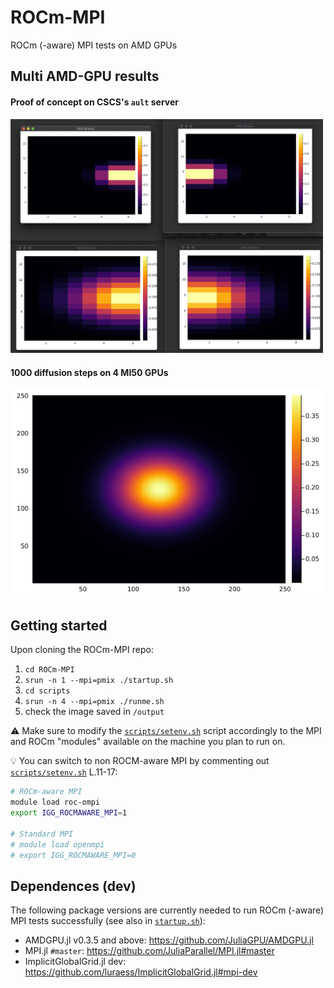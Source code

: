 # ROCm-MPI
ROCm (-aware) MPI tests on AMD GPUs

## Multi AMD-GPU results
#### Proof of concept on CSCS's `ault` server

<img src="docs/poc_rocmaware.png" alt="rocm-aware mpi" width="500">

#### 1000 diffusion steps on 4 MI50 GPUs

<img src="docs/Temp_4_252_252.png" alt="rocm-aware mpi" width="500">

## Getting started
Upon cloning the ROCm-MPI repo:
1. `cd ROCm-MPI`
2. `srun -n 1 --mpi=pmix ./startup.sh`
3. `cd scripts`
4. `srun -n 4 --mpi=pmix ./runme.sh`
5. check the image saved in `/output`

:warning: Make sure to modify the [`scripts/setenv.sh`](scripts/setenv.sh) script accordingly to the MPI and ROCm "modules" available on the machine you plan to run on.

:bulb: You can switch to non ROCM-aware MPI by commenting out [`scripts/setenv.sh`](scripts/setenv.sh) L.11-17:

```bash
# ROCm-aware MPI
module load roc-ompi
export IGG_ROCMAWARE_MPI=1

# Standard MPI
# module load openmpi
# export IGG_ROCMAWARE_MPI=0
```

## Dependences (dev)
The following package versions are currently needed to run ROCm (-aware) MPI tests successfully (see also in [`startup.sh`](startup.sh)):
- AMDGPU.jl v0.3.5 and above: https://github.com/JuliaGPU/AMDGPU.jl
- MPI.jl `#master`: https://github.com/JuliaParallel/MPI.jl#master
- ImplicitGlobalGrid.jl dev: https://github.com/luraess/ImplicitGlobalGrid.jl#mpi-dev
